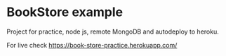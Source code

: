 # BookStore example
Project for practice, node js, remote MongoDB and autodeploy to heroku.

For live check https://book-store-practice.herokuapp.com/

